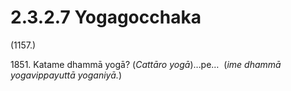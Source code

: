

# 2.3.2.7 Yogagocchaka





(1157.)

1851\. Katame dhammā yogā? (*Cattāro yogā*)…pe…  (*ime dhammā yogavippayuttā yoganiyā.*)



